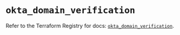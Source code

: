 # `okta_domain_verification`

Refer to the Terraform Registry for docs: [`okta_domain_verification`](https://registry.terraform.io/providers/okta/okta/4.13.0/docs/resources/domain_verification).
